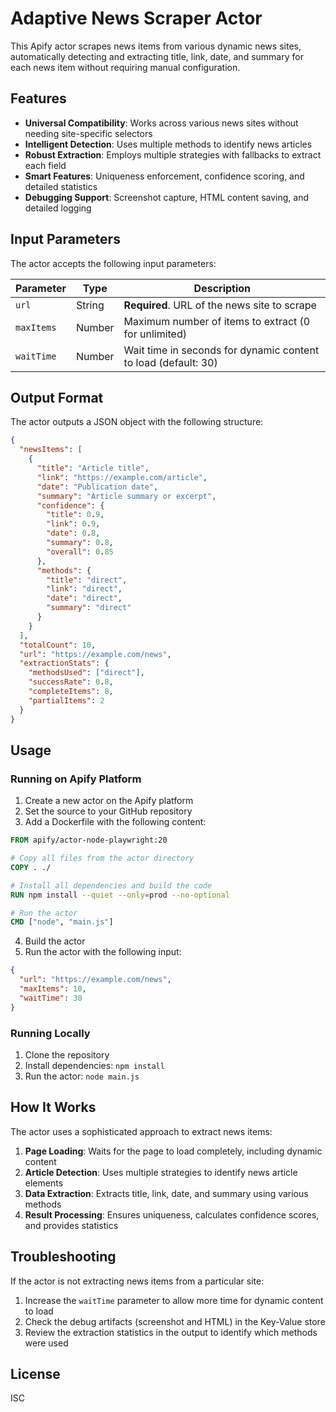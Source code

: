 # Adaptive News Scraper Actor

This Apify actor scrapes news items from various dynamic news sites, automatically detecting and extracting title, link, date, and summary for each news item without requiring manual configuration.

## Features

- **Universal Compatibility**: Works across various news sites without needing site-specific selectors
- **Intelligent Detection**: Uses multiple methods to identify news articles
- **Robust Extraction**: Employs multiple strategies with fallbacks to extract each field
- **Smart Features**: Uniqueness enforcement, confidence scoring, and detailed statistics
- **Debugging Support**: Screenshot capture, HTML content saving, and detailed logging

## Input Parameters

The actor accepts the following input parameters:

| Parameter | Type | Description |
|-----------|------|-------------|
| `url` | String | **Required**. URL of the news site to scrape |
| `maxItems` | Number | Maximum number of items to extract (0 for unlimited) |
| `waitTime` | Number | Wait time in seconds for dynamic content to load (default: 30) |

## Output Format

The actor outputs a JSON object with the following structure:

```json
{
  "newsItems": [
    {
      "title": "Article title",
      "link": "https://example.com/article",
      "date": "Publication date",
      "summary": "Article summary or excerpt",
      "confidence": {
        "title": 0.9,
        "link": 0.9,
        "date": 0.8,
        "summary": 0.8,
        "overall": 0.85
      },
      "methods": {
        "title": "direct",
        "link": "direct",
        "date": "direct",
        "summary": "direct"
      }
    }
  ],
  "totalCount": 10,
  "url": "https://example.com/news",
  "extractionStats": {
    "methodsUsed": ["direct"],
    "successRate": 0.8,
    "completeItems": 8,
    "partialItems": 2
  }
}
```

## Usage

### Running on Apify Platform

1. Create a new actor on the Apify platform
2. Set the source to your GitHub repository
3. Add a Dockerfile with the following content:

```dockerfile
FROM apify/actor-node-playwright:20

# Copy all files from the actor directory
COPY . ./

# Install all dependencies and build the code
RUN npm install --quiet --only=prod --no-optional

# Run the actor
CMD ["node", "main.js"]
```

4. Build the actor
5. Run the actor with the following input:

```json
{
  "url": "https://example.com/news",
  "maxItems": 10,
  "waitTime": 30
}
```

### Running Locally

1. Clone the repository
2. Install dependencies: `npm install`
3. Run the actor: `node main.js`

## How It Works

The actor uses a sophisticated approach to extract news items:

1. **Page Loading**: Waits for the page to load completely, including dynamic content
2. **Article Detection**: Uses multiple strategies to identify news article elements
3. **Data Extraction**: Extracts title, link, date, and summary using various methods
4. **Result Processing**: Ensures uniqueness, calculates confidence scores, and provides statistics

## Troubleshooting

If the actor is not extracting news items from a particular site:

1. Increase the `waitTime` parameter to allow more time for dynamic content to load
2. Check the debug artifacts (screenshot and HTML) in the Key-Value store
3. Review the extraction statistics in the output to identify which methods were used

## License

ISC
